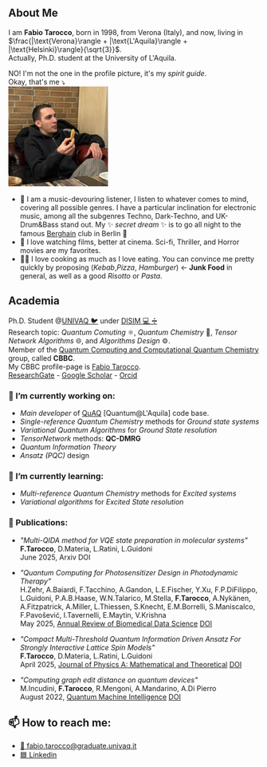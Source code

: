 ## About Me
I am **Fabio Tarocco**, born in 1998, from Verona (Italy), and now, living in $\frac{|\text{Verona}\rangle + |\text{L'Aquila}\rangle + |\text{Helsinki}\rangle}{\sqrt{3}}$.\
Actually, Ph.D. student at the University of L'Aquila.

NO! I'm not the one in the profile picture, it's my *spirit guide*.\
Okay, that's me ⤵️\
<img src="https://github.com/FabioTarocco/FabioTarocco/blob/main/fr.jpeg" width="200" height="200" />

- 🎹 I am a music-devouring listener, I listen to whatever comes to mind, covering all possible genres. I have a particular inclination for electronic music, among all the subgenres Techno, Dark-Techno, and UK-Drum&Bass stand out.
My ✨ _secret dream_ ✨ is to go all night to the famous [Berghain](https://de.wikipedia.org/wiki/Berghain) club in Berlin 🖤
- 🎥 I love watching films, better at cinema. Sci-fi, Thriller, and Horror movies are my favorites.
- 🧑‍🍳 I love cooking as much as I love eating. You can convince me pretty quickly by proposing (*Kebab*,*Pizza*, *Hamburger*) $\leftarrow$ **Junk Food** in general, as well as a good *Risotto* or *Pasta*.
## Academia
Ph.D. Student @[UNIVAQ :bird:](https://www.univaq.it/) under [DISIM :computer: :heavy_division_sign:](https://www.disim.univaq.it/)\
Research topic: *Quantum Comuting* ⚛️, *Quantum Chemistry* 🧪, *Tensor Network Algorithms* 🌐, and  *Algorithms Design* ⚙️.\
Member of the [Quantum Computing and Computational Quantum Chemistry](https://dsfc.univaq.it/cbbc/) group, called **CBBC**.\
My CBBC profile-page is [Fabio Tarocco](https://dsfc.univaq.it/cbbc/index.php/quantum-computation-team/fabio-tarocco).\
[ResearchGate](https://www.researchgate.net/profile/Fabio-Tarocco) - [Google Scholar](https://scholar.google.co.in/citations?user=KOsdHl4AAAAJ&hl=en) - [Orcid](https://orcid.org/0000-0002-2011-5695)

### 🔭 I’m currently working on:
  - *Main developer* of [QuAQ](https://gitlab.com/leonardoguidoni/quaq) [Quantum@L'Aquila] code base.
  - *Single-reference Quantum Chemistry* methods for *Ground state systems*
  - *Variational Quantum Algorithms* for *Ground State resolution*
  - *TensorNetwork* methods: **QC-DMRG**
  - *Quantum Information Theory*
  - *Ansatz (PQC)* design
     
### 🌱 I’m currently learning:
  - *Multi-reference Quantum Chemistry* methods for *Excited systems*
  - *Variational algorithms* for *Excited State resolution*

### 📰 Publications:
  - *"Multi-QIDA method for VQE state preparation in molecular systems"*
    **F.Tarocco**, D.Materia, L.Ratini, L.Guidoni\
    June 2025, Arxiv
    DOI
    
  - *"Quantum Computing for Photosensitizer Design in Photodynamic Therapy"*\
    H.Zehr, A.Baiardi, F.Tacchino, A.Gandon, L.E.Fischer, Y.Xu, F.P.DiFilippo, L.Guidoni, P.A.B.Haase, W.N.Talarico, M.Stella, **F.Tarocco**, A.Nykänen, A.Fitzpatrick, A.Miller, L.Thiessen, S.Knecht, E.M.Borrelli, S.Maniscalco, F.Pavošević, I.Tavernelli, E.Maytin, V.Krishna\
    May 2025, [Annual Review of Biomedical Data Science](https://www.annualreviews.org/content/journals/biodatasci)
    [DOI](https://doi.org/10.1146/annurev-biodatasci-103123-095644)
    
  - *"Compact Multi-Threshold Quantum Information Driven Ansatz For Strongly Interactive Lattice Spin Models"*\
    **F.Tarocco**, D.Materia, L.Ratini, L.Guidoni\
    April 2025,  [Journal of Physics A: Mathematical and Theoretical](https://iopscience.iop.org/journal/1751-8121)
    [DOI](https://doi.org/10.1088/1751-8121/adc4a1)
    
  - *"Computing graph edit distance on quantum devices"*\
    M.Incudini, **F.Tarocco**, R.Mengoni, A.Mandarino, A.Di Pierro\
    August 2022, [Quantum Machine Intelligence](https://link.springer.com/journal/42484)
    [DOI](https://link.springer.com/article/10.1007/s42484-022-00077-x)
    


## 📫 How to reach me:
  - [📧 fabio.tarocco@graduate.univaq.it](mailto:fabio.tarocco@graduate.univaq.it)
  - [🟦 Linkedin](https://www.linkedin.com/in/fabio-tarocco-83a43a1a9/)

<!--
**FabioTarocco/FabioTarocco** is a ✨ _special_ ✨ repository because its `README.md` (this file) appears on your GitHub profile.

Here are some ideas to get you started:

- 🔭 I’m currently working on ...
- 🌱 I’m currently learning ...
- 👯 I’m looking to collaborate on ...
- 🤔 I’m looking for help with ...
- 💬 Ask me about ...
- 📫 How to reach me: ...
- 😄 Pronouns: ...
- ⚡ Fun fact: ...
-->
